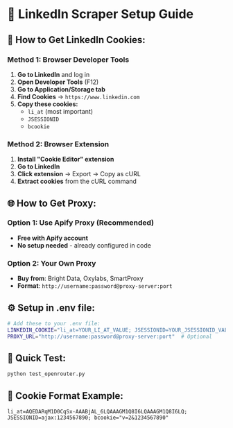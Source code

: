 # 🔧 LinkedIn Scraper Setup Guide

## 🍪 **How to Get LinkedIn Cookies:**

### **Method 1: Browser Developer Tools**
1. **Go to LinkedIn** and log in
2. **Open Developer Tools** (F12)
3. **Go to Application/Storage tab**
4. **Find Cookies** → `https://www.linkedin.com`
5. **Copy these cookies:**
   - `li_at` (most important)
   - `JSESSIONID`
   - `bcookie`

### **Method 2: Browser Extension**
1. **Install "Cookie Editor" extension**
2. **Go to LinkedIn**
3. **Click extension** → Export → Copy as cURL
4. **Extract cookies** from the cURL command

## 🌐 **How to Get Proxy:**

### **Option 1: Use Apify Proxy (Recommended)**
- **Free with Apify account**
- **No setup needed** - already configured in code

### **Option 2: Your Own Proxy**
- **Buy from**: Bright Data, Oxylabs, SmartProxy
- **Format**: `http://username:password@proxy-server:port`

## ⚙️ **Setup in .env file:**

```bash
# Add these to your .env file:
LINKEDIN_COOKIE="li_at=YOUR_LI_AT_VALUE; JSESSIONID=YOUR_JSESSIONID_VALUE"
PROXY_URL="http://username:password@proxy-server:port"  # Optional
```

## 🚀 **Quick Test:**

```bash
python test_openrouter.py
```

## 📝 **Cookie Format Example:**
```
li_at=AQEDARqM1D0CqSx-AAABjAL_6LQAAAGM1Q8I6LQAAAGM1Q8I6LQ; JSESSIONID=ajax:1234567890; bcookie="v=2&1234567890"
```

